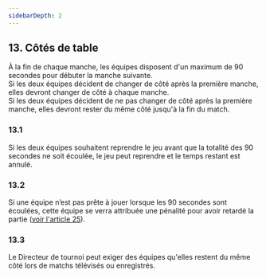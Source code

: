 ```yaml
---
sidebarDepth: 2
---
```


## 13. Côtés de table
À la fin de chaque manche, les équipes disposent d'un maximum de 90 secondes pour débuter la manche suivante. <br>
Si les deux équipes décident de changer de côté après la première manche, elles devront changer de côté à chaque manche. <br>
Si les deux équipes décident de ne pas changer de côté après la première manche, elles devront rester du même côté jusqu'à la fin du match.

### 13.1
Si les deux équipes souhaitent reprendre le jeu avant que la totalité des 90 secondes ne soit écoulée, le jeu peut reprendre et le temps restant est annulé.

### 13.2
Si une équipe n’est pas prête à jouer lorsque les 90 secondes sont écoulées, cette équipe se verra attribuée une pénalité pour avoir retardé la partie ([voir l'article 25](/rules/retard.md)).

### 13.3
Le Directeur de tournoi peut exiger des équipes qu'elles restent du même côté lors de matchs télévisés ou enregistrés.